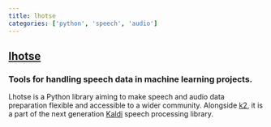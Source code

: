 ```yaml
---
title: lhotse
categories: ['python', 'speech', 'audio']
---
```

## [lhotse](https://github.com/lhotse-speech/lhotse)

### Tools for handling speech data in machine learning projects.


Lhotse is a Python library aiming to make speech and audio data preparation flexible and accessible to a wider community. Alongside [k2](https://github.com/k2-fsa/k2), it is a part of the next generation [Kaldi](https://github.com/kaldi-asr/kaldi) speech processing library.
